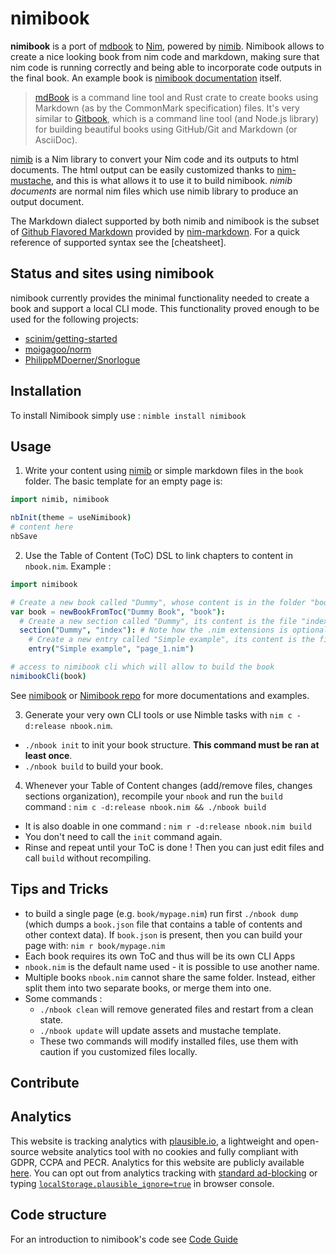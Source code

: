 # nimibook

**nimibook** is a port of [mdbook] to [Nim], powered by [nimib].
Nimibook allows to create a nice looking book from nim code and markdown,
making sure that nim code is running correctly and being able to incorporate code outputs in the final book.
An example book is [nimibook documentation][nimibook] itself.

> [mdBook] is a command line tool and Rust crate to create books
> using Markdown (as by the CommonMark specification) files.
> It's very similar to [Gitbook], which is a command line tool (and Node.js library)
> for building beautiful books using GitHub/Git and Markdown (or AsciiDoc).

[nimib] is a Nim library to convert your Nim code and its outputs to html documents.
The html output can be easily customized thanks to [nim-mustache],
and this is what allows it to use it to build nimibook.
_nimib documents_ are normal nim files which use nimib library to produce an output document.

The Markdown dialect supported by both nimib and nimibook is the subset of [Github Flavored Markdown][GFM]
provided by [nim-markdown]. For a quick reference of supported syntax see the [cheatsheet].

## Status and sites using nimibook

nimibook currently provides the minimal functionality needed to create a book and support a local CLI mode.
This functionality proved enough to be used for the following projects:

- [scinim/getting-started](https://scinim.github.io/getting-started/)
- [moigagoo/norm](https://norm.nim.town)
- [PhilippMDoerner/Snorlogue](https://philippmdoerner.github.io/Snorlogue/bookCompiled/)

## Installation

To install Nimibook simply use : `nimble install nimibook`

## Usage

1. Write your content using [nimib] or simple markdown files in the `book` folder.
   The basic template for an empty page is:
```nim
import nimib, nimibook

nbInit(theme = useNimibook)
# content here
nbSave
```

2. Use the Table of Content (ToC) DSL to link chapters to content in `nbook.nim`.
Example : 
```nim
import nimibook

# Create a new book called "Dummy", whose content is in the folder "book"
var book = newBookFromToc("Dummy Book", "book"):
  # Create a new section called "Dummy", its content is the file "index.nim"
  section("Dummy", "index"): # Note how the .nim extensions is optional
    # Create a new entry called "Simple example", its content is the file "page_1.nim"
    entry("Simple example", "page_1.nim")

# access to nimibook cli which will allow to build the book
nimibookCli(book)
```
See [nimibook] or [Nimibook repo](https://github.com/pietroppeter/nimibook
) for more documentations and examples.

3. Generate your very own CLI tools or use Nimble tasks with `nim c -d:release nbook.nim`.
  * `./nbook init` to init your book structure. **This command must be ran at least once**. 
  * `./nbook build` to build your book.

4. Whenever your Table of Content changes (add/remove files, changes sections organization), recompile your `nbook` and run the `build` command : `nim c -d:release nbook.nim && ./nbook build`
  * It is also doable in one command : `nim r -d:release nbook.nim build`
  * You don't need to call the `init` command again.
  * Rinse and repeat until your ToC is done ! Then you can just edit files and call `build` without recompiling.

## Tips and Tricks 

* to build a single page (e.g. `book/mypage.nim`) run first `./nbook dump`
(which dumps a `book.json` file that contains a table of contents and other context data).
If `book.json` is present, then you can build your page with: `nim r book/mypage.nim`
* Each book requires its own ToC and thus will be its own CLI Apps
* `nbook.nim` is the default name used - it is possible to use another name.
* Multiple books `nbook.nim` cannot share the same folder. Instead, either split them into two separate books, or merge them into one.
* Some commands : 
  * `./nbook clean` will remove generated files and restart from a clean state.
  * `./nbook update` will update assets and mustache template.
  * These two commands will modify installed files, use them with caution if you customized files locally.

## Contribute




## Analytics

This website is tracking analytics with [plausible.io](https://plausible.io/index.html), a lightweight and open-source website analytics tool with no cookies and fully compliant with GDPR, CCPA and PECR.
Analytics for this website are publicly available [here](https://plausible.io/pietroppeter.github.io%2Fnimibook). You can opt out from analytics tracking with [standard ad-blocking](https://plausible.io/docs/excluding) or typing [`localStorage.plausible_ignore=true`](https://plausible.io/docs/excluding-localstorage) in browser console.

<!--refs-->
[mdbook]: https://rust-lang.github.io/mdBook/index.html
[Nim]: https://nim-lang.org/
[nimib]: https://pietroppeter.github.io/nimib/
[Gitbook]: https://github.com/GitbookIO/gitbook
[nim-mustache]: https://github.com/soasme/nim-mustache
[nimibook]: https://pietroppeter.github.io/nimibook/
[GFM]: https://github.github.com/gfm/
[nim-markdown]: https://github.com/soasme/nim-markdown

<!--SKIP
All content before this sign is replicated in the Introduction chapter of nimibook documentation
-->

## Code structure

For an introduction to nimibook's code see [Code Guide](src/readme.md)
